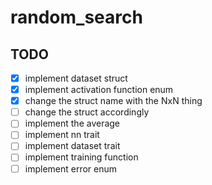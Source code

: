 # random_search

## TODO

- [x] implement dataset struct
- [x] implement activation function enum
- [x] change the struct name with the NxN thing
- [ ] change the struct accordingly
- [ ] implement the average
- [ ] implement nn trait
- [ ] implement dataset trait
- [ ] implement training function
- [ ] implement error enum
